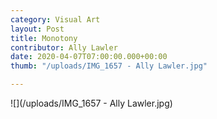 ```yaml
---
category: Visual Art
layout: Post
title: Monotony
contributor: Ally Lawler
date: 2020-04-07T07:00:00.000+00:00
thumb: "/uploads/IMG_1657 - Ally Lawler.jpg"

---
```

![](/uploads/IMG_1657 - Ally Lawler.jpg)